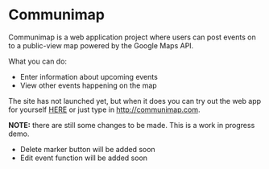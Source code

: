 # Communimap
Communimap is a web application project where users can post events on to a public-view map powered by the Google Maps API. 

What you can do:
* Enter information about upcoming events
* View other events happening on the map

The site has not launched yet, but when it does you can try out the web app for yourself [HERE](http://communimap.com) or just type in http://communimap.com. 

**NOTE:** there are still some changes to be made. This is a work in progress demo. 
* Delete marker button will be added soon
* Edit event function will be added soon

